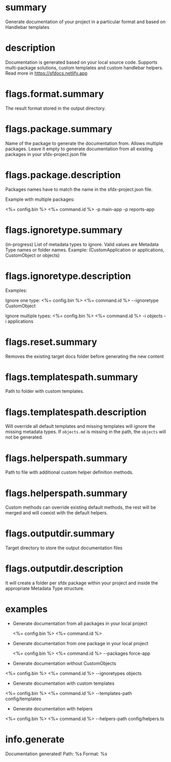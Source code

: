 # summary

Generate documentation of your project in a particular format and based on Handlebar templates

# description

Documentation is generated based on your local source code. Supports multi-package solutions, custom templates and custom handlebar helpers. Read more in https://sfdocs.netlify.app

# flags.format.summary

The result format stored in the output directory.

# flags.package.summary

Name of the package to generate the documentation from. Allows multiple packages. Leave it empty to generate documentation from all existing packages in your sfdx-project.json file

# flags.package.description

Packages names have to match the name in the sfdx-project.json file.

Example with multiple packages:

<%= config.bin %> <%= command.id %> -p main-app -p reports-app

# flags.ignoretype.summary

(in-progress) List of metadata types to ignore. Valid values are Metadata Type names or folder names. Example: (CustomApplication or applications, CustomObject or objects)

# flags.ignoretype.description

Examples:

Ignore one type:
<%= config.bin %> <%= command.id %> --ignoretype CustomObject

Ignore multiple types:
<%= config.bin %> <%= command.id %> -i objects -i applications

# flags.reset.summary

Removes the existing target docs folder before generating the new content

# flags.templatespath.summary

Path to folder with custom templates.

# flags.templatespath.description

Will override all default templates and missing templates will ignore the missing metadata types. If `objects.md` is missing in the path, the `objects` will not be generated.

# flags.helperspath.summary

Path to file with additional custom helper definition methods.

# flags.helperspath.summary

Custom methods can override existing default methods, the rest will be merged and will coexist with the default helpers.

# flags.outputdir.summary

Target directory to store the output documentation files

# flags.outputdir.description

It will create a folder per sfdx package within your project and inside the appropriate Metadata Type structure.

# examples

- Generate documentation from all packages in your local project

  <%= config.bin %> <%= command.id %>

- Generate documentation from one package in your local project

  <%= config.bin %> <%= command.id %> --packages force-app

- Generate documentation without CustomObjects

<%= config.bin %> <%= command.id %> --ignoretypes objects

- Generate documentation with custom templates

<%= config.bin %> <%= command.id %> --templates-path config/templates

- Generate documentation with helpers

<%= config.bin %> <%= command.id %> --helpers-path config/helpers.ts

# info.generate

Documentation generated!
Path: %s
Format: %s
